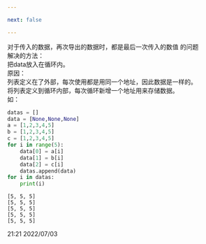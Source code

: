 ```yaml
---

next: false

---
```




<BlogInfo id="1069" title="数据存储问题" author="夏哲哲" pv=0 read_times=0 pre_cost_time="16" category="数据存储" tag_list="['存储异常', '              数据', '              地址']" create_time="2022.07.03 21:32:01.446209" update_time="2022.07.28 16:40:21" />

对于传入的数据，再次导出的数据时，都是最后一次传入的数值 的问题  
解决的方法：  
把data放入在循环内。  
原因：  
列表定义在了外部，每次使用都是用同一个地址，因此数据是一样的。  
将列表定义到循环内部，每次循环新增一个地址用来存储数据。  
如：  
```python
datas = []
data = [None,None,None]
a = [1,2,3,4,5]
b = [1,2,3,4,5]
c = [1,2,3,4,5]
for i in range(5):
    data[0] = a[i] 
    data[1] = b[i]
    data[2] = c[i] 
    datas.append(data) 
for i in datas:
    print(i)

```
```shell script
[5, 5, 5]
[5, 5, 5]
[5, 5, 5]
[5, 5, 5]
[5, 5, 5]
```


21:21 2022/07/03





<ActionBox />
